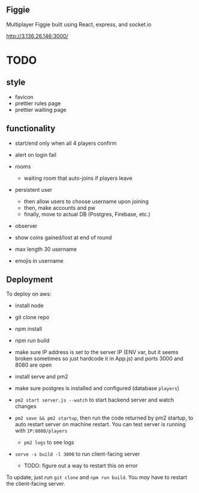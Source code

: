 ## Figgie

Multiplayer Figgie built using React, express, and socket.io

http://3.136.26.146:3000/

# TODO

## style

- favicon
- prettier rules page
- prettier waiting page

## functionality

- start/end only when all 4 players confirm

- alert on login fail

- rooms
  - waiting room that auto-joins if players leave

- persistent user

  - then allow users to choose username upon joining
  - then, make accounts and pw
  - finally, move to actual DB (Postgres, Firebase, etc.)


- observer

- show coins gained/lost at end of round
- max length 30 username
- emojis in username


## Deployment

To deploy on aws:
- install node
- git clone repo
- npm install
- npm run build
- make sure IP address is set to the server IP (ENV var, but it seems broken sometimes so just hardcode it in App.js) and ports 3000 and 8080 are open

- install serve and pm2
- make sure postgres is installed and configured (database `players`)
- `pm2 start server.js --watch` to start backend server and watch changes
- `pm2 save && pm2 startup`, then run the code returned by pm2 startup, to auto restart server on machine restart. You can test server is running with `IP:8080/players`
  - `pm2 logs` to see logs
- `serve -s build -l 3000` to run client-facing server
  - TODO: figure out a way to restart this on error

To update, just run `git clone` and `npm run build`. You *may* have to restart the client-facing server.